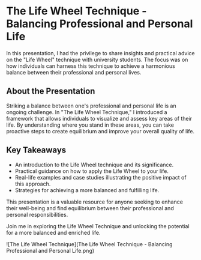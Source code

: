 # The Life Wheel Technique - Balancing Professional and Personal Life

In this presentation, I had the privilege to share insights and practical advice on the "Life Wheel" technique with university students. The focus was on how individuals can harness this technique to achieve a harmonious balance between their professional and personal lives.

## About the Presentation
Striking a balance between one's professional and personal life is an ongoing challenge. In "The Life Wheel Technique," I introduced a framework that allows individuals to visualize and assess key areas of their life. By understanding where you stand in these areas, you can take proactive steps to create equilibrium and improve your overall quality of life.

## Key Takeaways
- An introduction to the Life Wheel technique and its significance.
- Practical guidance on how to apply the Life Wheel to your life.
- Real-life examples and case studies illustrating the positive impact of this approach.
- Strategies for achieving a more balanced and fulfilling life.

This presentation is a valuable resource for anyone seeking to enhance their well-being and find equilibrium between their professional and personal responsibilities.

Join me in exploring the Life Wheel Technique and unlocking the potential for a more balanced and enriched life.

![The Life Wheel Technique](The Life Wheel Technique - Balancing Professional and Personal Life.png)